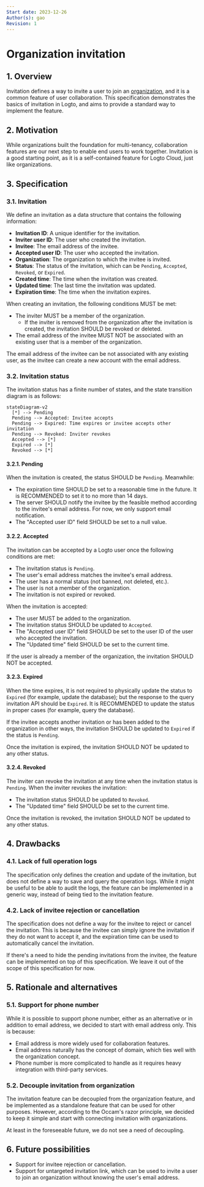 ```yaml
---
Start date: 2023-12-26
Author(s): gao
Revision: 1
---
```


# Organization invitation

## 1. Overview

Invitation defines a way to invite a user to join an [organization](./0001-organization.md), and it is a common feature of user collaboration. This specification demonstrates the basics of invitation in Logto, and aims to provide a standard way to implement the feature.

## 2. Motivation

While organizations built the foundation for multi-tenancy, collaboration features are our next step to enable end users to work together. Invitation is a good starting point, as it is a self-contained feature for Logto Cloud, just like organizations.

## 3. Specification

### 3.1. Invitation

We define an invitation as a data structure that contains the following information:

- **Invitation ID**: A unique identifier for the invitation.
- **Inviter user ID**: The user who created the invitation.
- **Invitee**: The email address of the invitee.
- **Accepted user ID**: The user who accepted the invitation.
- **Organization**: The organization to which the invitee is invited.
- **Status**: The status of the invitation, which can be `Pending`, `Accepted`, `Revoked`, or `Expired`.
- **Created time**: The time when the invitation was created.
- **Updated time**: The last time the invitation was updated.
- **Expiration time**: The time when the invitation expires.

When creating an invitation, the following conditions MUST be met:

- The inviter MUST be a member of the organization.
  - If the inviter is removed from the organization after the invitation is created, the invitation SHOULD be revoked or deleted.
- The email address of the invitee MUST NOT be associated with an existing user that is a member of the organization.

The email address of the invitee can be not associated with any existing user, as the invitee can create a new account with the email address.

### 3.2. Invitation status

The invitation status has a finite number of states, and the state transition diagram is as follows:

```mermaid
stateDiagram-v2
  [*] --> Pending
  Pending --> Accepted: Invitee accepts
  Pending --> Expired: Time expires or invitee accepts other invitation
  Pending --> Revoked: Inviter revokes
  Accepted --> [*]
  Expired --> [*]
  Revoked --> [*]
```

#### 3.2.1. Pending

When the invitation is created, the status SHOULD be `Pending`. Meanwhile:

- The expiration time SHOULD be set to a reasonable time in the future. It is RECOMMENDED to set it to no more than 14 days.
- The server SHOULD notify the invitee by the feasible method according to the invitee's email address. For now, we only support email notification.
- The "Accepted user ID" field SHOULD be set to a null value.

#### 3.2.2. Accepted

The invitation can be accepted by a Logto user once the following conditions are met:

- The invitation status is `Pending`.
- The user's email address matches the invitee's email address.
- The user has a normal status (not banned, not deleted, etc.).
- The user is not a member of the organization.
- The invitation is not expired or revoked.

When the invitation is accepted:

- The user MUST be added to the organization.
- The invitation status SHOULD be updated to `Accepted`.
- The "Accepted user ID" field SHOULD be set to the user ID of the user who accepted the invitation.
- The "Updated time" field SHOULD be set to the current time.

If the user is already a member of the organization, the invitation SHOULD NOT be accepted.

#### 3.2.3. Expired

When the time expires, it is not required to physically update the status to `Expired` (for example, update the database); but the response to the query invitation API should be `Expired`. It is RECOMMENDED to update the status in proper cases (for example, query the database).

If the invitee accepts another invitation or has been added to the organization in other ways, the invitation SHOULD be updated to `Expired` if the status is `Pending`.

Once the invitation is expired, the invitation SHOULD NOT be updated to any other status.

#### 3.2.4. Revoked

The inviter can revoke the invitation at any time when the invitation status is `Pending`. When the inviter revokes the invitation:

- The invitation status SHOULD be updated to `Revoked`.
- The "Updated time" field SHOULD be set to the current time.

Once the invitation is revoked, the invitation SHOULD NOT be updated to any other status.

## 4. Drawbacks

### 4.1. Lack of full operation logs

The specification only defines the creation and update of the invitation, but does not define a way to save and query the operation logs. While it might be useful to be able to audit the logs, the feature can be implemented in a generic way, instead of being tied to the invitation feature.

### 4.2. Lack of invitee rejection or cancellation

The specification does not define a way for the invitee to reject or cancel the invitation. This is because the invitee can simply ignore the invitation if they do not want to accept it, and the expiration time can be used to automatically cancel the invitation.

If there's a need to hide the pending invitations from the invitee, the feature can be implemented on top of this specification. We leave it out of the scope of this specification for now.

## 5. Rationale and alternatives

### 5.1. Support for phone number

While it is possible to support phone number, either as an alternative or in addition to email address, we decided to start with email address only. This is because:

- Email address is more widely used for collaboration features.
- Email address naturally has the concept of domain, which ties well with the organization concept.
- Phone number is more complicated to handle as it requires heavy integration with third-party services.

### 5.2. Decouple invitation from organization

The invitation feature can be decoupled from the organization feature, and be implemented as a standalone feature that can be used for other purposes. However, according to the Occam's razor principle, we decided to keep it simple and start with connecting invitation with organizations.

At least in the foreseeable future, we do not see a need of decoupling.

## 6. Future possibilities

- Support for invitee rejection or cancellation.
- Support for untargeted invitation link, which can be used to invite a user to join an organization without knowing the user's email address.
